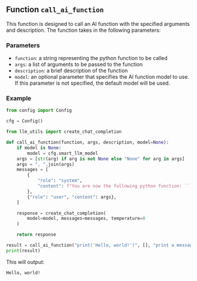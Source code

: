 ## Function `call_ai_function`

This function is designed to call an AI function with the specified arguments and description. The function takes in the following parameters:

### Parameters
- `function`: a string representing the python function to be called
- `args`: a list of arguments to be passed to the function
- `description`: a brief description of the function
- `model`: an optional parameter that specifies the AI function model to use. If this parameter is not specified, the default model will be used.

### Example
```python
from config import Config

cfg = Config()

from llm_utils import create_chat_completion

def call_ai_function(function, args, description, model=None):
    if model is None:
        model = cfg.smart_llm_model
    args = [str(arg) if arg is not None else "None" for arg in args]
    args = ", ".join(args)
    messages = [
        {
            "role": "system",
            "content": f"You are now the following python function: ```# {description}\n{function}```\n\nOnly respond with your `return` value.",
        },
        {"role": "user", "content": args},
    ]

    response = create_chat_completion(
        model=model, messages=messages, temperature=0
    )

    return response

result = call_ai_function("print('Hello, world!')", [], "print a message")
print(result)
```

This will output:
```
Hello, world!

```